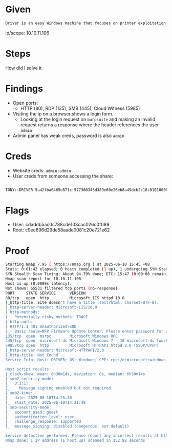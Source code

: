 




# Given
```bash
Driver is an easy Windows machine that focuses on printer exploitation. Enumeration of the machine reveals that a web server is listening on port 80, along with SMB on port 445 and WinRM on port 5985. Navigation to the website reveals that it&amp;amp;amp;#039;s protected using basic HTTP authentication. While trying common credentials the `admin:admin` credential is accepted and we are able to visit the webpage. The webpage provides a feature to upload printer firmwares on an SMB share for a remote team to test and verify. Uploading a Shell Command File that contains a command to fetch a remote file from our local machine, leads to the NTLM hash of the user `tony` relayed back to us. Cracking the captured hash to retrieve a plaintext password we are able login as `tony`, using WinRM. Then, switching over to a meterpreter session it is discovered that the machine is vulnerable to a local privilege exploit that abuses a specific printer driver that is present on the remote machine. Using the exploit we can get a session as `NT AUTHORITY\SYSTEM`.
```

ip/scope: 10.10.11.106



# Steps
How did I solve it



# Findings
- Open ports:
	- HTTP (80), RDP (135), SMB (445), Cloud Witness (5985)
- Visiting the ip on a browser shows a login form.
	- Looking at the login request on `burpsuite` and making an invalid request returns a response where the header references the user `admin`
- Admin panel has weak creds, password is also `admin`



# Creds
- Website creds: `admin:admin`
- User creds from someone accessing the share:

```bash

TONY::DRIVER:5a42fba6465e871c:577360343d389e60e26eb8a49dcb2c18:0101000000000000eb7df98226dadb01b429baed022872a900000000020000000000000000000000:liltony

```



# Flags
- User: cdaddb5ac0c788cde103cac026c0f089
- Root: c9ee696d29de58aade0081c20e721e62



# Proof
```bash
Starting Nmap 7.95 ( https://nmap.org ) at 2025-06-10 15:45 +08
Stats: 0:01:42 elapsed; 0 hosts completed (1 up), 1 undergoing SYN Stealth Scan
SYN Stealth Scan Timing: About 94.79% done; ETC: 15:47 (0:00:06 remaining)
Nmap scan report for 10.10.11.106
Host is up (0.0099s latency).
Not shown: 65531 filtered tcp ports (no-response)
PORT     STATE SERVICE      VERSION
80/tcp   open  http         Microsoft IIS httpd 10.0
|_http-title: Site doesn't have a title (text/html; charset=UTF-8).
|_http-server-header: Microsoft-IIS/10.0
| http-methods: 
|_  Potentially risky methods: TRACE
| http-auth: 
| HTTP/1.1 401 Unauthorized\x0D
|_  Basic realm=MFP Firmware Update Center. Please enter password for admin
135/tcp  open  msrpc        Microsoft Windows RPC
445/tcp  open  microsoft-ds Microsoft Windows 7 - 10 microsoft-ds (workgroup: WORKGROUP)
5985/tcp open  http         Microsoft HTTPAPI httpd 2.0 (SSDP/UPnP)
|_http-server-header: Microsoft-HTTPAPI/2.0
|_http-title: Not Found
Service Info: Host: DRIVER; OS: Windows; CPE: cpe:/o:microsoft:windows

Host script results:
|_clock-skew: mean: 6h38m14s, deviation: 0s, median: 6h38m14s
| smb2-security-mode: 
|   3:1:1: 
|_    Message signing enabled but not required
| smb2-time: 
|   date: 2025-06-10T14:25:30
|_  start_date: 2025-06-10T14:21:48
| smb-security-mode: 
|   account_used: guest
|   authentication_level: user
|   challenge_response: supported
|_  message_signing: disabled (dangerous, but default)

Service detection performed. Please report any incorrect results at https://nmap.org/submit/ .
Nmap done: 1 IP address (1 host up) scanned in 152.92 seconds

```
